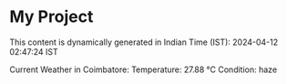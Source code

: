 # My Project

This content is dynamically generated in Indian Time (IST): 2024-04-12 02:47:24 IST


Current Weather in Coimbatore:
Temperature: 27.88 °C
Condition: haze
